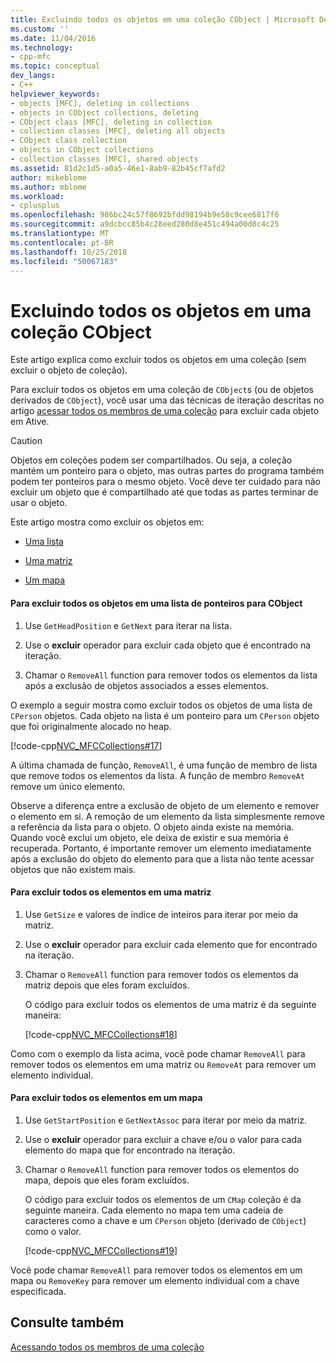 ```yaml
---
title: Excluindo todos os objetos em uma coleção CObject | Microsoft Docs
ms.custom: ''
ms.date: 11/04/2016
ms.technology:
- cpp-mfc
ms.topic: conceptual
dev_langs:
- C++
helpviewer_keywords:
- objects [MFC], deleting in collections
- objects in CObject collections, deleting
- CObject class [MFC], deleting in collection
- collection classes [MFC], deleting all objects
- CObject class collection
- objects in CObject collections
- collection classes [MFC], shared objects
ms.assetid: 81d2c1d5-a0a5-46e1-8ab9-82b45cf7afd2
author: mikeblome
ms.author: mblome
ms.workload:
- cplusplus
ms.openlocfilehash: 986bc24c57f8692bfdd98194b9e58c9cee6817f6
ms.sourcegitcommit: a9dcbcc85b4c28eed280d8e451c494a00d8c4c25
ms.translationtype: MT
ms.contentlocale: pt-BR
ms.lasthandoff: 10/25/2018
ms.locfileid: "50067183"
---
```

# <a name="deleting-all-objects-in-a-cobject-collection"></a>Excluindo todos os objetos em uma coleção CObject

Este artigo explica como excluir todos os objetos em uma coleção (sem excluir o objeto de coleção).

Para excluir todos os objetos em uma coleção de `CObject`s (ou de objetos derivados de `CObject`), você usar uma das técnicas de iteração descritas no artigo [acessar todos os membros de uma coleção](../mfc/accessing-all-members-of-a-collection.md) para excluir cada objeto em Ative.

> [!CAUTION]
>  Objetos em coleções podem ser compartilhados. Ou seja, a coleção mantém um ponteiro para o objeto, mas outras partes do programa também podem ter ponteiros para o mesmo objeto. Você deve ter cuidado para não excluir um objeto que é compartilhado até que todas as partes terminar de usar o objeto.

Este artigo mostra como excluir os objetos em:

- [Uma lista](#_core_to_delete_all_objects_in_a_list_of_pointers_to_cobject)

- [Uma matriz](#_core_to_delete_all_elements_in_an_array)

- [Um mapa](#_core_to_delete_all_elements_in_a_map)

#### <a name="_core_to_delete_all_objects_in_a_list_of_pointers_to_cobject"></a>  Para excluir todos os objetos em uma lista de ponteiros para CObject

1. Use `GetHeadPosition` e `GetNext` para iterar na lista.

1. Use o **excluir** operador para excluir cada objeto que é encontrado na iteração.

1. Chamar o `RemoveAll` function para remover todos os elementos da lista após a exclusão de objetos associados a esses elementos.

O exemplo a seguir mostra como excluir todos os objetos de uma lista de `CPerson` objetos. Cada objeto na lista é um ponteiro para um `CPerson` objeto que foi originalmente alocado no heap.

[!code-cpp[NVC_MFCCollections#17](../mfc/codesnippet/cpp/deleting-all-objects-in-a-cobject-collection_1.cpp)]

A última chamada de função, `RemoveAll`, é uma função de membro de lista que remove todos os elementos da lista. A função de membro `RemoveAt` remove um único elemento.

Observe a diferença entre a exclusão de objeto de um elemento e remover o elemento em si. A remoção de um elemento da lista simplesmente remove a referência da lista para o objeto. O objeto ainda existe na memória. Quando você exclui um objeto, ele deixa de existir e sua memória é recuperada. Portanto, é importante remover um elemento imediatamente após a exclusão do objeto do elemento para que a lista não tente acessar objetos que não existem mais.

#### <a name="_core_to_delete_all_elements_in_an_array"></a>  Para excluir todos os elementos em uma matriz

1. Use `GetSize` e valores de índice de inteiros para iterar por meio da matriz.

1. Use o **excluir** operador para excluir cada elemento que for encontrado na iteração.

1. Chamar o `RemoveAll` function para remover todos os elementos da matriz depois que eles foram excluídos.

   O código para excluir todos os elementos de uma matriz é da seguinte maneira:

   [!code-cpp[NVC_MFCCollections#18](../mfc/codesnippet/cpp/deleting-all-objects-in-a-cobject-collection_2.cpp)]

Como com o exemplo da lista acima, você pode chamar `RemoveAll` para remover todos os elementos em uma matriz ou `RemoveAt` para remover um elemento individual.

#### <a name="_core_to_delete_all_elements_in_a_map"></a> Para excluir todos os elementos em um mapa

1. Use `GetStartPosition` e `GetNextAssoc` para iterar por meio da matriz.

1. Use o **excluir** operador para excluir a chave e/ou o valor para cada elemento do mapa que for encontrado na iteração.

1. Chamar o `RemoveAll` function para remover todos os elementos do mapa, depois que eles foram excluídos.

   O código para excluir todos os elementos de um `CMap` coleção é da seguinte maneira. Cada elemento no mapa tem uma cadeia de caracteres como a chave e um `CPerson` objeto (derivado de `CObject`) como o valor.

   [!code-cpp[NVC_MFCCollections#19](../mfc/codesnippet/cpp/deleting-all-objects-in-a-cobject-collection_3.cpp)]

Você pode chamar `RemoveAll` para remover todos os elementos em um mapa ou `RemoveKey` para remover um elemento individual com a chave especificada.

## <a name="see-also"></a>Consulte também

[Acessando todos os membros de uma coleção](../mfc/accessing-all-members-of-a-collection.md)

